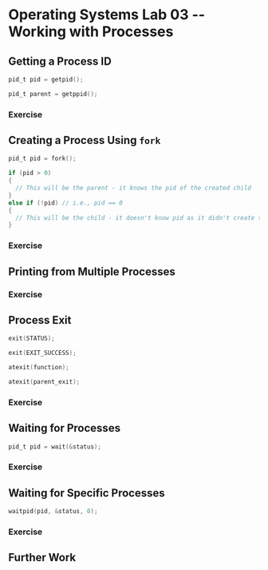 # Operating Systems Lab 03 -- Working with Processes



## Getting a Process ID



```c
pid_t pid = getpid();
```



```c
pid_t parent = getppid();
```



### Exercise





## Creating a Process Using `fork`



```c
pid_t pid = fork();
```



```c
if (pid > 0)
{
  // This will be the parent - it knows the pid of the created child
}
else if (!pid) // i.e., pid == 0
{
  // This will be the child - it doesn't know pid as it didn't create the process
}
```



### Exercise



## Printing from Multiple Processes



### Exercise



## Process Exit



```c
exit(STATUS);
```



```c
exit(EXIT_SUCCESS);
```



```c
atexit(function);
```



```c
atexit(parent_exit);
```

### Exercise



## Waiting for Processes



```c
pid_t pid = wait(&status);
```



### Exercise

## Waiting for Specific Processes



```c
waitpid(pid, &status, 0);
```

### Exercise



## Further Work


